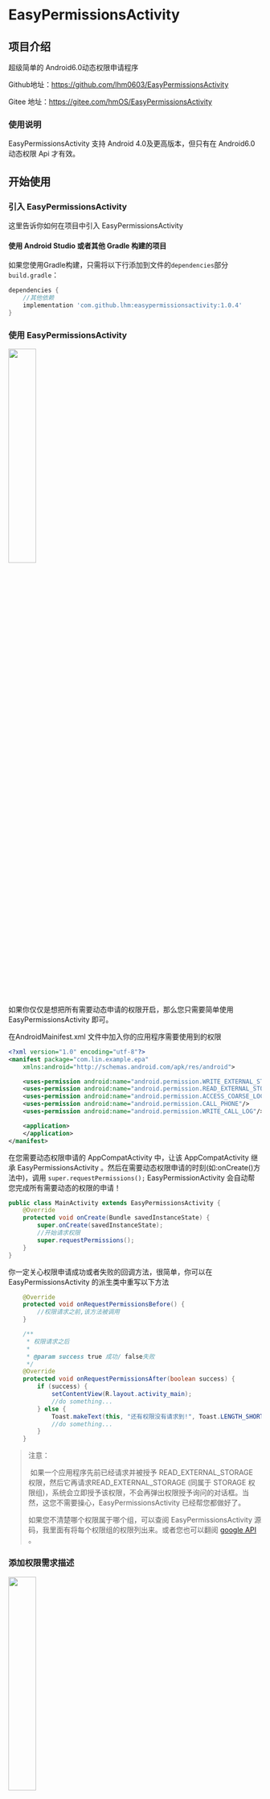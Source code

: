 # EasyPermissionsActivity

## 项目介绍
超级简单的 Android6.0动态权限申请程序

Github地址：https://github.com/lhm0603/EasyPermissionsActivity

Gitee 地址：https://gitee.com/hmOS/EasyPermissionsActivity

### 使用说明

EasyPermissionsActivity 支持 Android 4.0及更高版本，但只有在 Android6.0动态权限 Api 才有效。

## 开始使用

### 引入 EasyPermissionsActivity

这里告诉你如何在项目中引入 EasyPermissionsActivity

#### 使用 Android Studio 或者其他 Gradle 构建的项目

如果您使用Gradle构建，只需将以下行添加到文件的`dependencies`部分`build.gradle`：

```groovy
dependencies {
    //其他依赖
	implementation 'com.github.lhm:easypermissionsactivity:1.0.4'
}
```

### 使用 EasyPermissionsActivity

<img src="http://ojx4zwltq.bkt.clouddn.com/20181022154755.png" width="33%" />

如果你仅仅是想把所有需要动态申请的权限开启，那么您只需要简单使用 EasyPermissionsActivity 即可。

在AndroidMainifest.xml 文件中加入你的应用程序需要使用到的权限

```xml
<?xml version="1.0" encoding="utf-8"?>
<manifest package="com.lin.example.epa"      				
	xmlns:android="http://schemas.android.com/apk/res/android">

    <uses-permission android:name="android.permission.WRITE_EXTERNAL_STORAGE"/>
    <uses-permission android:name="android.permission.READ_EXTERNAL_STORAGE"/>
    <uses-permission android:name="android.permission.ACCESS_COARSE_LOCATION"/>
    <uses-permission android:name="android.permission.CALL_PHONE"/>
    <uses-permission android:name="android.permission.WRITE_CALL_LOG"/>

    <application>
    </application>
</manifest>
```

在您需要动态权限申请的 AppCompatActivity 中，让该 AppCompatActivity 继承 EasyPermissionsActivity 。然后在需要动态权限申请的时刻(如:onCreate()方法中)，调用 `super.requestPermissions();` EasyPermissionActivity 会自动帮您完成所有需要动态的权限的申请！

```java
public class MainActivity extends EasyPermissionsActivity {
    @Override
    protected void onCreate(Bundle savedInstanceState) {
        super.onCreate(savedInstanceState);
        //开始请求权限
        super.requestPermissions();
    }
}

```

你一定关心权限申请成功或者失败的回调方法，很简单，你可以在 EasyPermissionsActivity 的派生类中重写以下方法

```java
    @Override
    protected void onRequestPermissionsBefore() {
        //权限请求之前,该方法被调用
    }

    /**
     * 权限请求之后
     *
     * @param success true 成功/ false失败
     */
    @Override
    protected void onRequestPermissionsAfter(boolean success) {
        if (success) {
            setContentView(R.layout.activity_main);
            //do something...
        } else {
            Toast.makeText(this, "还有权限没有请求到!", Toast.LENGTH_SHORT).show();
            //do something...
        }
    }
```

> 注意：
>
> ​	如果一个应用程序先前已经请求并被授予 READ_EXTERNAL_STORAGE 权限，然后它再请求READ_EXTERNAL_STORAGE (同属于 STORAGE 权限组)，系统会立即授予该权限，不会再弹出权限授予询问的对话框。当然，这您不需要操心，EasyPermissionsActivity 已经帮您都做好了。
>
> 如果您不清楚哪个权限属于哪个组，可以查阅 EasyPermissionsActivity 源码，我里面有将每个权限组的权限列出来。或者您也可以翻阅 [google API](https://developer.android.com/guide/topics/permissions/requesting.html#normal-dangerous) 。

### 添加权限需求描述

<img src="http://ojx4zwltq.bkt.clouddn.com/20181022160948.png" width="33%" />

在 `super.requestPermissions();` 之前，使用 `super.addPermissionGroupDescription(@PermissionGroup String permissionGroup, String description)` 方法 添加权限用途描述

```java
//添加权限使用描述
super.addPermissionGroupDescription(EasyPermissionActivity.STORAGE, "下载书籍，节省流量。");
super.addPermissionGroupDescription(EasyPermissionActivity.LOCATION, "获取位置信息，智能推荐。");
super.addPermissionGroupDescription(EasyPermissionActivity.PHONE, "检验IMEI码，保证账号安全，防止账号被盗。");
//开始请求权限
super.requestPermissions();
```

### 修改权限提示名称

<img src="http://ojx4zwltq.bkt.clouddn.com/20181022161007.png" width="33%" />

如果您有更好的权限提示名称，可以在`super.requestPermissions();` 之前，调用 `updatePermissionGroupName(@PermissionGroup String permissionGroup, String name)` 方法 进行修改

```java
//修改权限提示名称
super.updatePermissionGroupName(EasyPermissionActivity.STORAGE, "文件存储");
super.updatePermissionGroupName(EasyPermissionActivity.LOCATION, "位置信息");
//开始请求权限
super.requestPermissions();
```

### 无限(必须)请求权限，直到所有权限都通过

如果你的 App 需要获取所有权限后方可运行，则您可以在`super.requestPermissions();` 之前，调用 `super.isRequestAgain(true);` 方法 开启无限模式（即：没有取消按钮，只有所有权限都被允许后才会调用 `onRequiresPermissionsAfter`）。

```java
//开启无限请求权限模式
isRequestAgain(true);
//开始请求权限
super.requestPermissions();
```

## Example 完整的代码：

```java

public class MainActivity extends EasyPermissionActivity {

    @Override
    protected void onCreate(Bundle savedInstanceState) {
        super.onCreate(savedInstanceState);
        //添加存储权限使用用途描述
        super.addPermissionGroupDescription(EasyPermissionActivity.STORAGE, "下载书籍，节省流量。");
        super.addPermissionGroupDescription(EasyPermissionActivity.LOCATION, "获取位置信息，智能推荐。");
        super.addPermissionGroupDescription(EasyPermissionActivity.PHONE, "检验IMEI码，保证账号安全，防止账号被盗。");
        super.updatePermissionGroupName(EasyPermissionActivity.STORAGE, "文件存储");
        super.updatePermissionGroupName(EasyPermissionActivity.LOCATION, "位置信息");
        //开启无限请求权限模式
        isRequestAgain(true);
        //开始请求权限
        super.requestPermissions();
    }

    @Override
    protected void onRequestPermissionsBefore() {
        //权限请求之前,该方法被调用
    }

    /**
     * 权限请求之后
     *
     * @param success true 成功/ false失败
     */
    @Override
    protected void onRequestPermissionsAfter(boolean success) {
        if (success) {
            setContentView(R.layout.activity_main);
            //do something...
        } else {
            Toast.makeText(this, "还有权限没有请求到!", Toast.LENGTH_SHORT).show();
            finish();
        }
    }
}

```

#### 许可证

```
Copyright 2018 Huaming Lin.

Licensed under the Apache License, Version 2.0 (the "License");
you may not use this file except in compliance with the License.
You may obtain a copy of the License at

    http://www.apache.org/licenses/LICENSE-2.0

Unless required by applicable law or agreed to in writing, software
distributed under the License is distributed on an "AS IS" BASIS,
WITHOUT WARRANTIES OR CONDITIONS OF ANY KIND, either express or implied.
See the License for the specific language governing permissions and
limitations under the License.
```